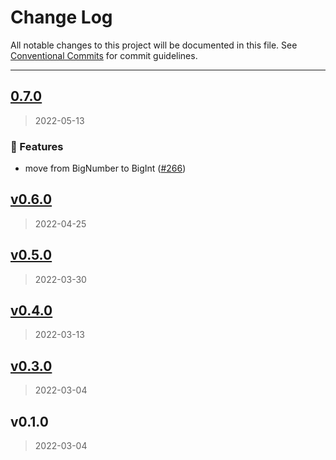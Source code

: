 # Change Log

All notable changes to this project will be documented in this file.
See [Conventional Commits](https://conventionalcommits.org) for commit guidelines.

---


<a name="0.7.0"></a>
## [0.7.0](https://github.com/FuelLabs/fuels-ts/compare/v0.6.0...0.7.0)

> 2022-05-13

### 🚀 Features

* move from BigNumber to BigInt ([#266](https://github.com/FuelLabs/fuels-ts/issues/266))


<a name="v0.6.0"></a>
## [v0.6.0](https://github.com/FuelLabs/fuels-ts/compare/v0.5.0...v0.6.0)

> 2022-04-25


<a name="v0.5.0"></a>
## [v0.5.0](https://github.com/FuelLabs/fuels-ts/compare/v0.4.0...v0.5.0)

> 2022-03-30


<a name="v0.4.0"></a>
## [v0.4.0](https://github.com/FuelLabs/fuels-ts/compare/v0.3.0...v0.4.0)

> 2022-03-13


<a name="v0.3.0"></a>
## [v0.3.0](https://github.com/FuelLabs/fuels-ts/compare/v0.1.0...v0.3.0)

> 2022-03-04


<a name="v0.1.0"></a>
## v0.1.0

> 2022-03-04

